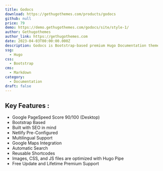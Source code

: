 ```yaml
---
title: Godocs
download: https://gethugothemes.com/products/godocs
github: null
price: 79
demo: https://demo.gethugothemes.com/godocs/site/style-1/
author: Gethugothemes
author_link: https://gethugothemes.com
date: 2023-04-03T00:00:00.000Z
description: Godocs is Bootstrap-based premium Hugo Documentation theme With 4 included layout
ssg:
  - Hugo
css:
  - Bootstrap
cms:
  - Markdown
category:
  - Documentation
draft: false
---
```


## Key Features :

- Google PageSpeed Score 90/100 (Desktop)
- Bootstrap Based
- Built with SEO in mind
- Netlify Pre-Configured
- Multilingual Support
- Google Maps Integration
- Automatic Search
- Reusable Shortcodes
- Images, CSS, and JS files are optimized with Hugo Pipe
- Free Update and Lifetime Premium Support
